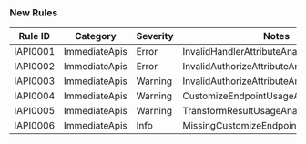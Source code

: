 ### New Rules

Rule ID | Category | Severity | Notes
--------|----------|----------|-------
IAPI0001 | ImmediateApis | Error | InvalidHandlerAttributeAnalyzer
IAPI0002 | ImmediateApis | Error | InvalidAuthorizeAttributeAnalyzer
IAPI0003 | ImmediateApis | Warning | InvalidAuthorizeAttributeAnalyzer
IAPI0004 | ImmediateApis | Warning | CustomizeEndpointUsageAnalyzer
IAPI0005 | ImmediateApis | Warning | TransformResultUsageAnalyzer
IAPI0006 | ImmediateApis | Info | MissingCustomizeEndpointMethodAnalyzer
